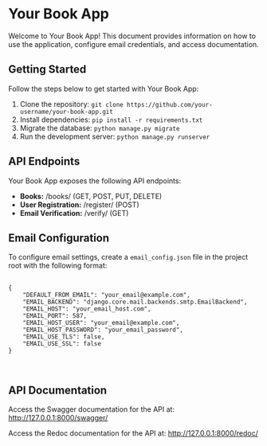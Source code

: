 <!DOCTYPE html>
<html lang="en">
<head>
    <meta charset="UTF-8">
    <meta name="viewport" content="width=device-width, initial-scale=1.0">
    <title>Your Book App</title>
</head>
<body>
    <h1>Your Book App</h1>
    <p>
        Welcome to Your Book App! This document provides information on how to use the application, configure email credentials, and access documentation.
    </p>
    <h2>Getting Started</h2>
    <p>
        Follow the steps below to get started with Your Book App:
    </p>
    <ol>
        <li>Clone the repository: <code>git clone https://github.com/your-username/your-book-app.git</code></li>
        <li>Install dependencies: <code>pip install -r requirements.txt</code></li>
        <li>Migrate the database: <code>python manage.py migrate</code></li>
        <li>Run the development server: <code>python manage.py runserver</code></li>
    </ol>
    <h2>API Endpoints</h2>
    <p>
        Your Book App exposes the following API endpoints:
    </p>
    <ul>
        <li><strong>Books:</strong> /books/ (GET, POST, PUT, DELETE)</li>
        <li><strong>User Registration:</strong> /register/ (POST)</li>
        <li><strong>Email Verification:</strong> /verify/ (GET)</li>
    </ul>
    <h2>Email Configuration</h2>
    <p>
        To configure email settings, create a <code>email_config.json</code> file in the project root with the following format:
    </p>
    <pre>
        <code>
{
    "DEFAULT_FROM_EMAIL": "your_email@example.com",
    "EMAIL_BACKEND": "django.core.mail.backends.smtp.EmailBackend",
    "EMAIL_HOST": "your_email_host.com",
    "EMAIL_PORT": 587,
    "EMAIL_HOST_USER": "your_email@example.com",
    "EMAIL_HOST_PASSWORD": "your_email_password",
    "EMAIL_USE_TLS": false,
    "EMAIL_USE_SSL": false
}
        </code>
    </pre>
    <h2>API Documentation</h2>
    <p>
        Access the Swagger documentation for the API at: <a href="http://127.0.0.1:8000/swagger/" target="_blank">http://127.0.0.1:8000/swagger/</a>
    </p>
    <p>
        Access the Redoc documentation for the API at: <a href="http://127.0.0.1:8000/redoc/" target="_blank">http://127.0.0.1:8000/redoc/</a>
    </p>

</body>
</html>
